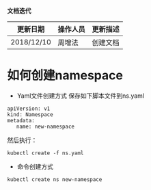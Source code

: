 **文档迭代**

|  更新日期 | 操作人员  | 更新描述  |
| ------------ | ------------ | ------------ |
|  2018/12/10 |周增法    | 创建文档  |

# 如何创建namespace

* Yaml文件创建方式
保存如下脚本文件到ns.yaml
```
apiVersion: v1
kind: Namespace
metadata:
   name: new-namespace
```
然后执行：
```
kubectl create -f ns.yaml
```

* 命令创建方式
```
kubectl create ns new-namespace
```
